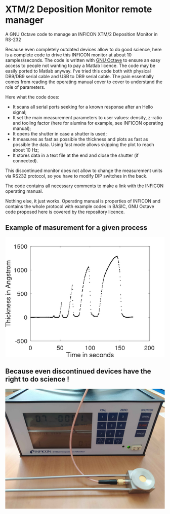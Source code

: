 # XTM/2 Deposition Monitor remote manager

A GNU Octave code to manage an INFICON XTM/2 Deposition Monitor in RS-232

Because even completely outdated devices allow to do good science, here is a complete code to drive this INFICON monitor at about 10 samples/seconds. The code is written with [GNU Octave](https://octave.org/) to ensure an easy access to people not wanting to pay a Matlab licence. The code may be easily ported to Matlab anyway. I've tried this code both with physical DB9/DB9 serial cable and USB to DB9 serial cable. The pain essentially comes from reading the operating manual cover to cover to understand the role of parameters.

Here what the code does:
- It scans all serial ports seeking for a known response after an Hello signal;
- It set the main measurement parameters to user values: density, z-ratio and tooling factor (here for alumina for example, see INFICON operating manual);
- It opens the shutter in case a shutter is used;
- It measures as fast as possible the thickness and plots as fast as possible the data. Using fast mode allows skipping the plot to reach about 10 Hz;
- It stores data in a text file at the end and close the shutter (if connected).

This discontinued monitor does not allow to change the measurement units via RS232 protocol, so you have to modify DIP switches in the back.

The code contains all necessary comments to make a link with the INFICON operating manual.

Nothing else, it just works. Operating manual is properties of INFICON and contains the whole protocol with example codes in BASIC, GNU Octave code proposed here is covered by the repository licence.

## Example of masurement for a given process
![](/Code/Thickness_vs_time.png)

## Because even discontinued devices have the right to do science !
![](/Documentation/XTM2_Deposition_Monitor.jpg)
